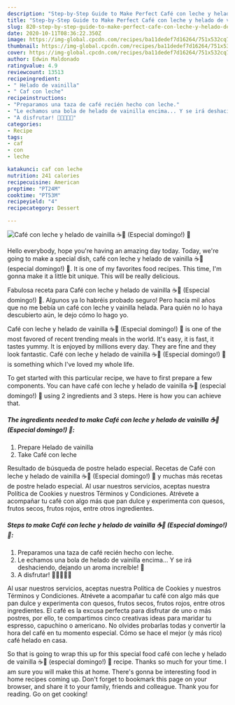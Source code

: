 ```yaml
---
description: "Step-by-Step Guide to Make Perfect Café con leche y helado de vainilla ☕🍨 (Especial domingo!) 🏡"
title: "Step-by-Step Guide to Make Perfect Café con leche y helado de vainilla ☕🍨 (Especial domingo!) 🏡"
slug: 820-step-by-step-guide-to-make-perfect-cafe-con-leche-y-helado-de-vainilla-especial-domingo
date: 2020-10-11T08:36:22.350Z
image: https://img-global.cpcdn.com/recipes/ba11dedef7d16264/751x532cq70/cafe-con-leche-y-helado-de-vainilla-☕🍨-especial-domingo-🏡-foto-principal.jpg
thumbnail: https://img-global.cpcdn.com/recipes/ba11dedef7d16264/751x532cq70/cafe-con-leche-y-helado-de-vainilla-☕🍨-especial-domingo-🏡-foto-principal.jpg
cover: https://img-global.cpcdn.com/recipes/ba11dedef7d16264/751x532cq70/cafe-con-leche-y-helado-de-vainilla-☕🍨-especial-domingo-🏡-foto-principal.jpg
author: Edwin Maldonado
ratingvalue: 4.9
reviewcount: 13513
recipeingredient:
- " Helado de vainilla"
- " Caf con leche"
recipeinstructions:
- "Preparamos una taza de café recién hecho con leche."
- "Le echamos una bola de helado de vainilla encima... Y se irá deshaciendo, dejando un aroma increíble! 💟"
- "A disfrutar! 💟💟💟💟😍"
categories:
- Recipe
tags:
- caf
- con
- leche

katakunci: caf con leche 
nutrition: 241 calories
recipecuisine: American
preptime: "PT24M"
cooktime: "PT53M"
recipeyield: "4"
recipecategory: Dessert

---
```



![Café con leche y helado de vainilla ☕🍨 (Especial domingo!) 🏡](https://img-global.cpcdn.com/recipes/ba11dedef7d16264/751x532cq70/cafe-con-leche-y-helado-de-vainilla-☕🍨-especial-domingo-🏡-foto-principal.jpg)

Hello everybody, hope you're having an amazing day today. Today, we're going to make a special dish, café con leche y helado de vainilla ☕🍨 (especial domingo!) 🏡. It is one of my favorites food recipes. This time, I'm gonna make it a little bit unique. This will be really delicious.

Fabulosa receta para Café con leche y helado de vainilla ☕🍨 (Especial domingo!) 🏡. Algunos ya lo habréis probado seguro! Pero hacía mil años que no me bebía un café con leche y vainilla helada. Para quién no lo haya descubierto aún, le dejo cómo lo hago yo.

Café con leche y helado de vainilla ☕🍨 (Especial domingo!) 🏡 is one of the most favored of recent trending meals in the world. It's easy, it is fast, it tastes yummy. It is enjoyed by millions every day. They are fine and they look fantastic. Café con leche y helado de vainilla ☕🍨 (Especial domingo!) 🏡 is something which I've loved my whole life.


To get started with this particular recipe, we have to first prepare a few components. You can have café con leche y helado de vainilla ☕🍨 (especial domingo!) 🏡 using 2 ingredients and 3 steps. Here is how you can achieve that.

<!--inarticleads1-->

##### The ingredients needed to make Café con leche y helado de vainilla ☕🍨 (Especial domingo!) 🏡:

1. Prepare  Helado de vainilla
1. Take  Café con leche


Resultado de búsqueda de postre helado especial. Recetas de Café con leche y helado de vainilla ☕🍨 (Especial domingo!) 🏡 y muchas más recetas de postre helado especial. Al usar nuestros servicios, aceptas nuestra Política de Cookies y nuestros Términos y Condiciones. Atrévete a acompañar tu café con algo más que pan dulce y experimenta con quesos, frutos secos, frutos rojos, entre otros ingredientes. 

<!--inarticleads2-->

##### Steps to make Café con leche y helado de vainilla ☕🍨 (Especial domingo!) 🏡:

1. Preparamos una taza de café recién hecho con leche.
1. Le echamos una bola de helado de vainilla encima... Y se irá deshaciendo, dejando un aroma increíble! 💟
1. A disfrutar! 💟💟💟💟😍


Al usar nuestros servicios, aceptas nuestra Política de Cookies y nuestros Términos y Condiciones. Atrévete a acompañar tu café con algo más que pan dulce y experimenta con quesos, frutos secos, frutos rojos, entre otros ingredientes. El café es la excusa perfecta para disfrutar de uno o más postres, por ello, te compartimos cinco creativas ideas para maridar tu espresso, capuchino o americano. No olvides probarlas todas y convertir la hora del café en tu momento especial. Cómo se hace el mejor (y más rico) café helado en casa. 

So that is going to wrap this up for this special food café con leche y helado de vainilla ☕🍨 (especial domingo!) 🏡 recipe. Thanks so much for your time. I am sure you will make this at home. There's gonna be interesting food in home recipes coming up. Don't forget to bookmark this page on your browser, and share it to your family, friends and colleague. Thank you for reading. Go on get cooking!
